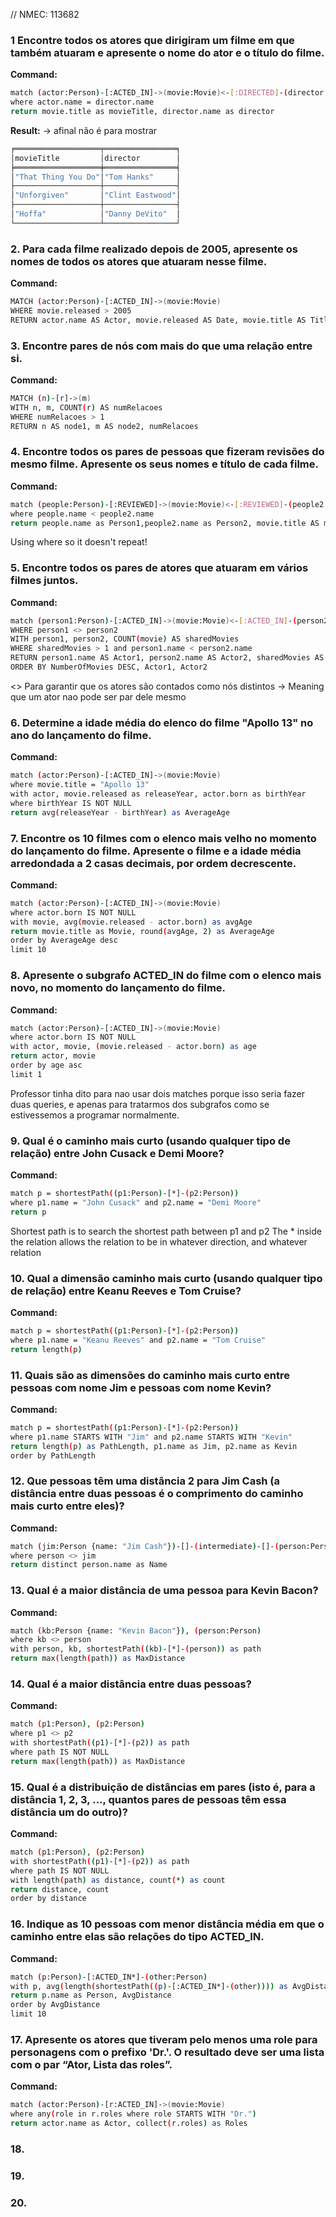 // NMEC: 113682

### 1 Encontre todos os atores que dirigiram um filme em que também atuaram e apresente o nome do ator e o título do filme.
**Command:**
```bash
match (actor:Person)-[:ACTED_IN]->(movie:Movie)<-[:DIRECTED]-(director:Person) 
where actor.name = director.name
return movie.title as movieTitle, director.name as director
```
**Result:** -> afinal não é para mostrar
```bash
╒═══════════════════╤════════════════╕
│movieTitle         │director        │
╞═══════════════════╪════════════════╡
│"That Thing You Do"│"Tom Hanks"     │
├───────────────────┼────────────────┤
│"Unforgiven"       │"Clint Eastwood"│
├───────────────────┼────────────────┤
│"Hoffa"            │"Danny DeVito"  │
└───────────────────┴────────────────┘
```

### 2. Para cada filme realizado depois de 2005, apresente os nomes de todos os atores que atuaram nesse filme.
**Command:**
```bash
MATCH (actor:Person)-[:ACTED_IN]->(movie:Movie)
WHERE movie.released > 2005
RETURN actor.name AS Actor, movie.released AS Date, movie.title AS Title
```


### 3. Encontre pares de nós com mais do que uma relação entre si.
**Command:**
```bash
MATCH (n)-[r]->(m)
WITH n, m, COUNT(r) AS numRelacoes
WHERE numRelacoes > 1
RETURN n AS node1, m AS node2, numRelacoes
```


### 4. Encontre todos os pares de pessoas que fizeram revisões do mesmo filme. Apresente os seus nomes e título de cada filme.
**Command:**
```bash
match (people:Person)-[:REVIEWED]->(movie:Movie)<-[:REVIEWED]-(people2:Person)
where people.name < people2.name
return people.name as Person1,people2.name as Person2, movie.title AS movie
```
Using where so it doesn't repeat!
### 5. Encontre todos os pares de atores que atuaram em vários filmes juntos.
**Command:**
```bash
match (person1:Person)-[:ACTED_IN]->(movie:Movie)<-[:ACTED_IN]-(person2:Person)
WHERE person1 <> person2
WITH person1, person2, COUNT(movie) AS sharedMovies
WHERE sharedMovies > 1 and person1.name < person2.name
RETURN person1.name AS Actor1, person2.name AS Actor2, sharedMovies AS NumberOfMovies
ORDER BY NumberOfMovies DESC, Actor1, Actor2
```
<> Para garantir que os atores são contados como nós distintos -> Meaning que um ator nao pode ser par dele mesmo
### 6. Determine a idade média do elenco do filme "Apollo 13" no ano do lançamento do filme.
**Command:**
```bash
match (actor:Person)-[:ACTED_IN]->(movie:Movie)
where movie.title = "Apollo 13"
with actor, movie.released as releaseYear, actor.born as birthYear
where birthYear IS NOT NULL
return avg(releaseYear - birthYear) as AverageAge
```

### 7. Encontre os 10 filmes com o elenco mais velho no momento do lançamento do filme. Apresente o filme e a idade média arredondada a 2 casas decimais, por ordem decrescente.
**Command:**
```bash
match (actor:Person)-[:ACTED_IN]->(movie:Movie)
where actor.born IS NOT NULL
with movie, avg(movie.released - actor.born) as avgAge
return movie.title as Movie, round(avgAge, 2) as AverageAge
order by AverageAge desc
limit 10
```

### 8. Apresente o subgrafo ACTED_IN do filme com o elenco mais novo, no momento do lançamento do filme.
**Command:**
```bash
match (actor:Person)-[:ACTED_IN]->(movie:Movie)
where actor.born IS NOT NULL
with actor, movie, (movie.released - actor.born) as age
return actor, movie
order by age asc
limit 1
```
Professor tinha dito para nao usar dois matches porque isso seria fazer duas queries, e apenas para tratarmos dos subgrafos como se estivessemos a programar normalmente.

### 9. Qual é o caminho mais curto (usando qualquer tipo de relação) entre John Cusack e Demi Moore?
**Command:**
```bash
match p = shortestPath((p1:Person)-[*]-(p2:Person))
where p1.name = "John Cusack" and p2.name = "Demi Moore"
return p
```
Shortest path is to search the shortest path between p1 and p2
The * inside the relation allows the relation to be in whatever direction, and whatever relation

### 10. Qual a dimensão caminho mais curto (usando qualquer tipo de relação) entre Keanu Reeves e Tom Cruise?
**Command:**
```bash
match p = shortestPath((p1:Person)-[*]-(p2:Person))
where p1.name = "Keanu Reeves" and p2.name = "Tom Cruise"
return length(p)
```

### 11. Quais são as dimensões do caminho mais curto entre pessoas com nome Jim e pessoas com nome Kevin?
**Command:**
```bash
match p = shortestPath((p1:Person)-[*]-(p2:Person))
where p1.name STARTS WITH "Jim" and p2.name STARTS WITH "Kevin"
return length(p) as PathLength, p1.name as Jim, p2.name as Kevin
order by PathLength
```


### 12. Que pessoas têm uma distância 2 para Jim Cash (a distância entre duas pessoas é o comprimento do caminho mais curto entre eles)?
**Command:**
```bash
match (jim:Person {name: "Jim Cash"})-[]-(intermediate)-[]-(person:Person)
where person <> jim
return distinct person.name as Name
```

### 13. Qual é a maior distância de uma pessoa para Kevin Bacon?
**Command:**
```bash
match (kb:Person {name: "Kevin Bacon"}), (person:Person)
where kb <> person
with person, kb, shortestPath((kb)-[*]-(person)) as path
return max(length(path)) as MaxDistance
```

### 14. Qual é a maior distância entre duas pessoas?
**Command:**
```bash
match (p1:Person), (p2:Person)
where p1 <> p2
with shortestPath((p1)-[*]-(p2)) as path
where path IS NOT NULL
return max(length(path)) as MaxDistance
```

### 15. Qual é a distribuição de distâncias em pares (isto é, para a distância 1, 2, 3, ..., quantos pares de pessoas têm essa distância um do outro)?
**Command:**
```bash
match (p1:Person), (p2:Person)
with shortestPath((p1)-[*]-(p2)) as path
where path IS NOT NULL
with length(path) as distance, count(*) as count
return distance, count
order by distance
```

### 16. Indique as 10 pessoas com menor distância média em que o caminho entre elas são relações do tipo ACTED_IN.
**Command:**
```bash
match (p:Person)-[:ACTED_IN*]-(other:Person)
with p, avg(length(shortestPath((p)-[:ACTED_IN*]-(other)))) as AvgDistance
return p.name as Person, AvgDistance
order by AvgDistance
limit 10
```

### 17. Apresente os atores que tiveram pelo menos uma role para personagens com o prefixo 'Dr.'. O resultado deve ser uma lista com o par “Ator, Lista das roles”.
**Command:**
```bash
match (actor:Person)-[r:ACTED_IN]->(movie:Movie)
where any(role in r.roles where role STARTS WITH "Dr.")
return actor.name as Actor, collect(r.roles) as Roles
```

### 18.

### 19.

### 20.
